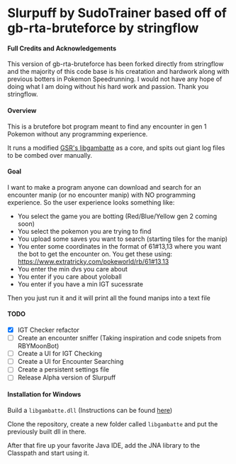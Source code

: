 Slurpuff by SudoTrainer based off of gb-rta-bruteforce by stringflow
==========
#### Full Credits and Acknowledgements 

This version of gb-rta-bruteforce has been forked directly from stringflow and the majority of this code base is his creatation and hardwork along with previous botters in Pokemon Speedrunning. I would not have any hope of doing what I am doing without his hard work and passion. Thank you stringflow.

#### Overview

This is a brutefore bot program meant to find any encounter in gen 1 Pokemon without any programming experience. 

It runs a modified [GSR's libgambatte](https://github.com/gifvex/gambatte-speedrun) as a core, and spits out giant log files to be combed over manually.

#### Goal

I want to make a program anyone can download and search for an encounter manip (or no encounter manip) with NO programming experience. So the user experience looks something like:
- You select the game you are botting (Red/Blue/Yellow gen 2 coming soon)
- You select the pokemon you are trying to find
- You upload some saves you want to search (starting tiles for the manip)
- You enter some coordinates in the format of 61#13,13 where you want the bot to get the encounter on. You get these using: https://www.extratricky.com/pokeworld/rb/61#13,13
- You enter the min dvs you care about 
- You enter if you care about yoloball
- You enter if you have a min IGT sucessrate

Then you just run it and it will print all the found manips into a text file

#### TODO

- [X] IGT Checker refactor
- [ ] Create an encounter sniffer (Taking inspiration and code snipets from RBYMoonBot)
- [ ] Create a UI for IGT Checking
- [ ] Create a UI for Encounter Searching
- [ ] Create a persistent settings file
- [ ] Release Alpha version of Slurpuff

#### Installation for Windows

Build a `libgambatte.dll` (Instructions can be found [here](https://github.com/gifvex/gambatte-speedrun))

Clone the repository, create a new folder called `libgambatte` and put the previously built dll in there.

After that fire up your favorite Java IDE, add the JNA library to the Classpath and start using it.
